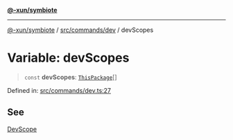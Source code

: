 [**@-xun/symbiote**](../../../../README.md)

***

[@-xun/symbiote](../../../../README.md) / [src/commands/dev](../README.md) / devScopes

# Variable: devScopes

> `const` **devScopes**: [`ThisPackage`](../../../configure/enumerations/ThisPackageGlobalScope.md#thispackage)[]

Defined in: [src/commands/dev.ts:27](https://github.com/Xunnamius/symbiote/blob/b82f5db0ddf304d345bd71e41da6d798adaa5156/src/commands/dev.ts#L27)

## See

[DevScope](../../../configure/enumerations/ThisPackageGlobalScope.md)
